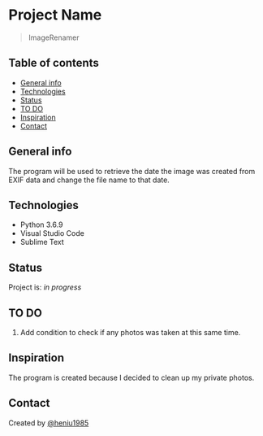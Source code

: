 # Project Name

> ImageRenamer

## Table of contents

* [General info](#general-info)
* [Technologies](#technologies)
* [Status](#status)
* [TO DO](#to-do)
* [Inspiration](#inspiration)
* [Contact](#contact)

## General info

The program will be used to retrieve the date the image was created from EXIF data and change the file name to that date.

## Technologies

* Python 3.6.9
* Visual Studio Code
* Sublime Text

## Status

Project is: _in progress_

## TO DO

1. Add condition to check if any photos was taken at this same time.

## Inspiration

The program is created because I decided to clean up my private photos.

## Contact

Created by [@heniu1985](https://github.com/heniu1985)
